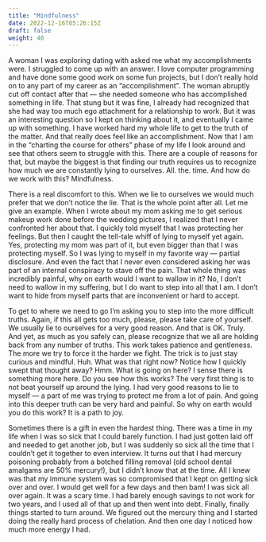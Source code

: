```yaml
---
title: "Mindfulness"
date: 2022-12-16T05:26:15Z
draft: false
weight: 40
---
```

A woman I was exploring dating with asked me what my accomplishments were. I struggled to come up with an answer. I love computer programming and have done some good work on some fun projects, but I don’t really hold on to any part of my career as an “accomplishment”. The woman abruptly cut off contact after that — she needed someone who has accomplished something in life. That stung but it was fine, I already had recognized that she had way too much ego attachment for a relationship to work. But it was an interesting question so I kept on thinking about it, and eventually I came up with something.  I have worked hard my whole life to get to the truth of the matter. And that really does feel like an accomplishment. Now that I am in the “charting the course for others” phase of my life I look around and see that others seem to struggle with this. There are a couple of reasons for that, but maybe the biggest is that finding our truth requires us to recognize how much we are constantly lying to ourselves. All. the. time. And how do we work with this? Mindfulness. 

There is a real discomfort to this. When we lie to ourselves we would much prefer that we don’t notice the lie. That is the whole point after all.  Let me give an example.  When I wrote about my mom asking me to get serious makeup work done before the wedding pictures, I realized that I never confronted her about that. I quickly told myself that I was protecting her feelings. But then I caught the tell-tale whiff of lying to myself yet again. Yes, protecting my mom was part of it, but even bigger than that I was protecting myself. So I was lying to myself in my favorite way — partial disclosure. And even the fact that I never even considered asking her was part of an internal conspiracy to stave off the pain. That whole thing was incredibly painful, why on earth would I want to wallow in it? No, I don’t need to wallow in my suffering, but I do want to step into all that I am. I don’t want to hide from myself parts that are inconvenient or hard to accept.

To get to where we need to go I’m asking you to step into the more difficult truths. Again, if this all gets too much, please, please take care of yourself. We usually lie to ourselves for a very good reason. And that is OK. Truly. And yet, as much as you safely can, please recognize that we all are holding back from any number of truths. This work takes patience and gentleness. The more we try to force it the harder we fight. The trick is to just stay curious and mindful. Huh. What was that right now? Notice how I quickly swept that thought away? Hmm. What is going on here? I sense there is something more here. Do you see how this works? The very first thing is to not beat yourself up around the lying. I had very good reasons to lie to myself —  a part of me was trying to protect me from a lot of pain. And going into this deeper truth can be very hard and painful. So why on earth would you do this work? It is a path to joy.

Sometimes there is a gift in even the hardest thing. There was a time in my life when I was so sick that I could barely function. I had just gotten laid off and needed to get another job, but I was suddenly so sick all the time that I couldn’t get it together to even interview. It turns out that I had mercury poisoning probably from a botched filling removal (old school dental amalgams are 50% mercury!), but I didn’t know that at the time. All I knew was that my immune system was so compromised that I kept on getting sick over and over. I would get well for a few days and then bam! I was sick all over again. It was a scary time. I had barely enough savings to not work for two years, and I used all of that up and then went into debt. Finally, finally things started to turn around. We figured out the mercury thing and I started doing the really hard process of chelation. And then one day I noticed how much more energy I had.


